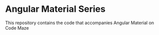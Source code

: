 # Angular Material Series
This repository contains the code that accompanies Angular Material on Code Maze
